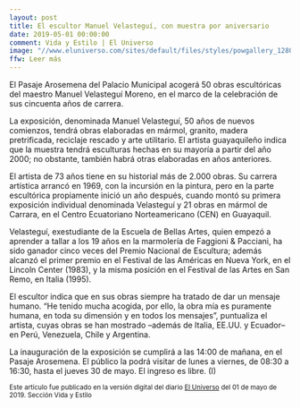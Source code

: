 ```yaml
---
layout: post
title: El escultor Manuel Velasteguí, con muestra por aniversario
date: 2019-05-01 00:00:00
comment: Vida y Estilo | El Universo
image: "//www.eluniverso.com/sites/default/files/styles/powgallery_1280/public/fotos/2019/04/16941209.jpg?itok=VjN3JYn9"
ffw: Leer más
---
```

El Pasaje Arosemena del Palacio Municipal acogerá 50 obras escultóricas del maestro Manuel Velasteguí Moreno, en el marco de la celebración de sus cincuenta años de carrera.

La exposición, denominada Manuel Velasteguí, 50 años de nuevos comienzos, tendrá obras elaboradas en mármol, granito, madera pretrificada, reciclaje rescado y arte utilitario. El artista guayaquileño indica que la muestra tendrá esculturas hechas en su mayoría a partir del año 2000; no obstante, también habrá otras elaboradas en años anteriores.

El artista de 73 años tiene en su historial más de 2.000 obras. Su carrera artística arrancó en 1969, con la incursión en la pintura, pero en la parte escultórica propiamente inició un año después, cuando montó su primera exposición individual denominada Velasteguí y 21 obras en mármol de Carrara, en el Centro Ecuatoriano Norteamericano (CEN) en Guayaquil.

Velasteguí, exestudiante de la Escuela de Bellas Artes, quien empezó a aprender a tallar a los 19 años en la marmolería de Faggioni & Pacciani, ha sido ganador cinco veces del Premio Nacional de Escultura; además alcanzó el primer premio en el Festival de las Américas en Nueva York, en el Lincoln Center (1983), y la misma posición en el Festival de las Artes en San Remo, en Italia (1995).

El escultor indica que en sus obras siempre ha tratado de dar un mensaje humano. “He tenido mucha acogida, por ello, la obra mía es puramente humana, en toda su dimensión y en todos los mensajes”, puntualiza el artista, cuyas obras se han mostrado –además de Italia, EE.UU. y Ecuador– en Perú, Venezuela, Chile y Argentina.

La inauguración de la exposición se cumplirá a las 14:00 de mañana, en el Pasaje Arosemena. El público la podrá visitar de lunes a viernes, de 08:30 a 16:30, hasta el jueves 30 de mayo. El ingreso es libre. (I)

<small>Este artículo fue publicado en la versión digital del diario [El Universo](//www.eluniverso.com/entretenimiento/2019/05/01/nota/7310918/manuel-velastegui-muestra-aniversario) del 01 de mayo de 2019. Sección Vida y Estilo</small>